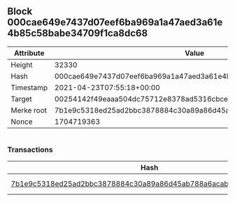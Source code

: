 ## Block 000cae649e7437d07eef6ba969a1a47aed3a61e4b85c58babe34709f1ca8dc68

Attribute | Value
--- | ---
Height | 32330
Hash | 000cae649e7437d07eef6ba969a1a47aed3a61e4b85c58babe34709f1ca8dc68
Timestamp | 2021-04-23T07:55:18+00:00
Target | 00254142f49eaaa504dc75712e8378ad5316cbcead634704b3734b6271167cc4
Merke root | 7b1e9c5318ed25ad2bbc3878884c30a89a86d45ab788a6acab96a40f4a3b465b
Nonce | 1704719363

```

```

### Transactions

Hash | Amount
--- | ---
[7b1e9c5318ed25ad2bbc3878884c30a89a86d45ab788a6acab96a40f4a3b465b](7b1e9c5318ed25ad2bbc3878884c30a89a86d45ab788a6acab96a40f4a3b465b.md) | 10.00000000 SKEPTI 
